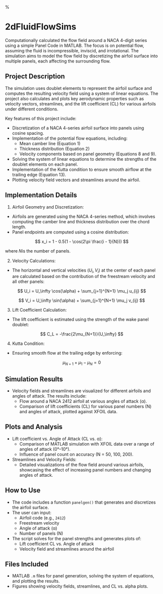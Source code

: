 %
# 2dFluidFlowSims

Computationally calculated the flow field around a NACA 4-digit series using a simple Panel Code in MATLAB. The focus is on potential flow, assuming the fluid is incompressible, inviscid, and irrotational. The simulation aims to model the flow field by discretizing the airfoil surface into multiple panels, each affecting the surrounding flow.

## Project Description
The simulation uses doublet elements to represent the airfoil surface and computes the resulting velocity field using a system of linear equations. The project also calculates and plots key aerodynamic properties such as velocity vectors, streamlines, and the lift coefficient (CL) for various airfoils under different conditions.

Key features of this project include:

- Discretization of a NACA 4-series airfoil surface into panels using cosine spacing.
- Implementation of the potential flow equations, including:
  - Mean camber line (Equation 1)
  - Thickness distribution (Equation 2)
  - Velocity components based on panel geometry (Equations 8 and 9).
- Solving the system of linear equations to determine the strengths of the doublet elements on each panel.
- Implementation of the Kutta condition to ensure smooth airflow at the trailing edge (Equation 13).
- Plotting velocity field vectors and streamlines around the airfoil.

## Implementation Details
1. Airfoil Geometry and Discretization:

- Airfoils are generated using the NACA 4-series method, which involves computing the camber line and thickness distribution over the chord length.
- Panel endpoints are computed using a cosine distribution:

$$
x_i = 1 - 0.5(1 - \cos(2\pi \frac{i - 1}{N}))
$$

where 𝑁is the number of panels.

2. Velocity Calculations:

- The horizontal and vertical velocities ($U_i, V_i$) at the center of each panel are calculated based on the contribution of the freestream velocity and all other panels:

$$
U_i = U_\infty \cos(\alpha) + \sum_{j=1}^{N+1} \mu_j u_{ij}
$$

$$
V_i = U_\infty \sin(\alpha) + \sum_{j=1}^{N+1} \mu_j v_{ij}
$$
 
3. Lift Coefficient Calculation:

- The lift coefficient is estimated using the strength of the wake panel doublet:

$$
C_L = -\frac{2\mu_{N+1}}{U_\infty}
$$

4. Kutta Condition:

- Ensuring smooth flow at the trailing edge by enforcing:

$$
\mu_{N+1} + \mu_1 - \mu_N = 0
$$

## Simulation Results
- Velocity fields and streamlines are visualized for different airfoils and angles of attack. The results include:
  - Flow around a NACA 2412 airfoil at various angles of attack (α).
  - Comparison of lift coefficients (CL) for various panel numbers (N) and angles of attack, plotted against XFOIL data.

## Plots and Analysis
- Lift coefficient vs. Angle of Attack (CL vs. α):
  - Comparison of MATLAB simulation with XFOIL data over a range of angles of attack (0°–10°).
  - Influence of panel count on accuracy (N = 50, 100, 200).
- Streamlines and Velocity Fields:
  - Detailed visualizations of the flow field around various airfoils, showcasing the effect of increasing panel numbers and changing angles of attack.

## How to Use
 - The code includes a function `panelgen()` that generates and discretizes the airfoil surface.
 - The user can input:
    - Airfoil code (e.g., `2412`)
    - Freestream velocity
    - Angle of attack (α)
    - Number of panels (N)
- The script solves for the panel strengths and generates plots of:
    - Lift coefficient CL vs. Angle of attack
    - Velocity field and streamlines around the airfoil

## Files Included
- MATLAB `.m` files for panel generation, solving the system of equations, and plotting the results.
- Figures showing velocity fields, streamlines, and CL vs. alpha plots.
